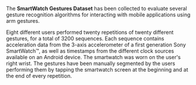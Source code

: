 The **SmartWatch Gestures Dataset** has been collected to evaluate several
gesture recognition algorithms for interacting with mobile applications using
arm gestures.

Eight different users performed twenty repetitions of twenty different gestures,
for a total of 3200 sequences. Each sequence contains acceleration data from the
3-axis accelerometer of a first generation Sony SmartWatch™, as well as
timestamps from the different clock sources available on an Android device. The
smartwatch was worn on the user's right wrist. The gestures have been manually
segmented by the users performing them by tapping the smartwatch screen at the
beginning and at the end of every repetition.
